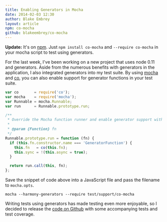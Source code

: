 ```yaml
---
title: Enabling Generators in Mocha
date: 2014-02-03 12:30
author: Blake Embrey
layout: article
npm: co-mocha
github: blakeembrey/co-mocha
---
```


**Update:** It's on [npm](http://npmjs.org/package/co-mocha). Just `npm install co-mocha` and `--require co-mocha` in your mocha script to test using generators.

For the last week, I've been working on a new project that uses node 0.11 and generators. Aside from the numerous benefits with generators in the application, I also integrated generators into my test suite. By using [mocha](http://visionmedia.github.io/mocha/) and [co](https://github.com/visionmedia/co), you can also enable support for generator functions in your test suite.

```javascript
var co       = require('co');
var mocha    = require('mocha');
var Runnable = mocha.Runnable;
var run      = Runnable.prototype.run;

/**
 * Override the Mocha function runner and enable generator support with co.
 *
 * @param {Function} fn
 */
Runnable.prototype.run = function (fn) {
  if (this.fn.constructor.name === 'GeneratorFunction') {
    this.fn   = co(this.fn);
    this.sync = !(this.async = true);
  }

  return run.call(this, fn);
};
```

Save the snippet of code above into a JavaScript file and pass the filename to `mocha.opts`.

```
mocha --harmony-generators --require test/support/co-mocha
```

Writing tests using generators has made testing even more enjoyable, so I decided to release the [code on Github](https://github.com/blakeembrey/co-mocha) with some accompanying tests and test coverage.

